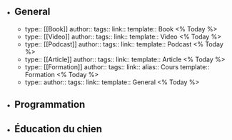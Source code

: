 - ## General
	- type:: [[Book]]
	  author:: 
	  tags::
	  link::
	  template:: Book
	  <% Today %>
	- type:: [[Video]]
	  author:: 
	  tags::
	  link::
	  template:: Video
	  <% Today %>
	- type:: [[Podcast]]
	  author:: 
	  tags::
	  link::
	  template:: Podcast
	  <% Today %>
	- type:: [[Article]]
	  author:: 
	  tags::
	  link::
	  template:: Article
	  <% Today %>
	- type:: [[Formation]]
	  author:: 
	  tags::
	  link::
	  alias:: Cours
	  template:: Formation
	  <% Today %>
	- type:: 
	  author:: 
	  tags::
	  link::
	  template:: General
	  <% Today %>
- ## Programmation
- ## Éducation du chien
